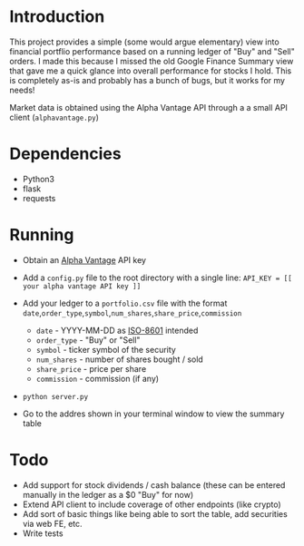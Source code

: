 # Introduction

This project provides a simple (some would argue elementary) view into financial portflio performance based on a running ledger of "Buy" and "Sell" orders. I made this because I missed the old Google Finance Summary view that gave me a quick glance into overall performance for stocks I hold. This is completely as-is and probably has a bunch of bugs, but it works for my needs!

Market data is obtained using the Alpha Vantage API through a a small API client (`alphavantage.py`)

# Dependencies
- Python3
- flask
- requests

# Running
- Obtain an [Alpha Vantage](https://www.alphavantage.co/) API key
- Add a `config.py` file to the root directory with a single line: `API_KEY = [[ your alpha vantage API key ]]`

- Add your ledger to a `portfolio.csv` file with the format `date`,`order_type`,`symbol`,`num_shares`,`share_price`,`commission`
	- `date` - YYYY-MM-DD as [ISO-8601](https://xkcd.com/1179/) intended
	- `order_type` - "Buy" or "Sell"
	- `symbol` - ticker symbol of the security
	- `num_shares` - number of shares bought / sold
	- `share_price` - price per share
	- `commission` - commission (if any)

- `python server.py`
- Go to the addres shown in your terminal window to view the summary table

# Todo
- Add support for stock dividends / cash balance (these can be entered manually in the ledger as a $0 "Buy" for now)
- Extend API client to include coverage of other endpoints (like crypto)
- Add sort of basic things like being able to sort the table, add securities via web FE, etc.
- Write tests


